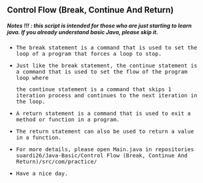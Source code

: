## Control Flow (Break, Continue And Return)
##### Notes !!! : this script is intended for those who are just starting to learn java. If you already understand basic Java, please skip it.

- <samp>The break statement is a command that is used to set the loop of a program that forces a loop to stop.</samp>

- <samp>Just like the break statement, the continue statement is a command that is used to set the flow of the program loop where</samp>

  <samp>the continue statement is a command that skips 1 iteration process and continues to the next iteration in the loop.</samp>
  
- <samp>A return statement is a command that is used to exit a method or function in a program.</samp>

- <samp>The return statement can also be used to return a value in a function.</samp>

- <samp>For more details, please open Main.java in repositories suardi26/Java-Basic/Control Flow (Break, Continue And Return)/src/com/practice/</samp>

- <samp>Have a nice day.</samp> 

